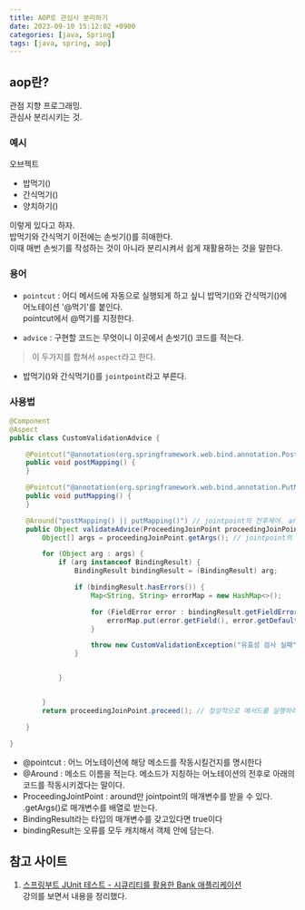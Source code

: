 ```yaml
---
title: AOP로 관심사 분리하기
date: 2023-09-10 15:12:02 +0900
categories: [java, Spring]
tags: [java, spring, aop]     
---
```


## aop란?
관점 지향 프로그래밍.  
관심사 분리시키는 것.  


### 예시
오브젝트
- 밥먹기()
- 간식먹기()
- 양치하기()

이렇게 있다고 하자.  
밥먹기와 간식먹기 이전에는 손씻기()를 히애한다.  
이때 매번 손씻기를 작성하는 것이 아니라 분리시켜서 쉽게 재활용하는 것을 말한다.


### 용어
- `pointcut` : 어디 메서드에 자동으로 실행되게 하고 싶니
밥먹기()와 간식먹기()에 어노테이션 '@먹기'를 붙인다.  
pointcut에서 @먹기를 지정한다.  

- `advice` : 구현할 코드는 무엇이니
이곳에서 손씻기() 코드를 적는다.  


> 이 두가지를 합쳐서 `aspect`라고 한다.  

- 밥먹기()와 간식먹기()를 `jointpoint`라고 부른다.   


### 사용법

```java
@Component
@Aspect
public class CustomValidationAdvice {

    @Pointcut("@annotation(org.springframework.web.bind.annotation.PostMapping)")
    public void postMapping() {
    }

    @Pointcut("@annotation(org.springframework.web.bind.annotation.PutMapping)")
    public void putMapping() {
    }

    @Around("postMapping() || putMapping()") // jointpoint의 전후제어. around말고 before, after도 있다.  
    public Object validateAdvice(ProceedingJoinPoint proceedingJoinPoint) throws Throwable {
        Object[] args = proceedingJoinPoint.getArgs(); // jointpoint의 매개변수

        for (Object arg : args) {
            if (arg instanceof BindingResult) {
                BindingResult bindingResult = (BindingResult) arg;

                if (bindingResult.hasErrors()) {
                    Map<String, String> errorMap = new HashMap<>();

                    for (FieldError error : bindingResult.getFieldErrors()) {
                        errorMap.put(error.getField(), error.getDefaultMessage());
                    }

                    throw new CustomValidationException("유효성 검사 실패", errorMap);
                }


            }


        }
        return proceedingJoinPoint.proceed(); // 정상적으로 메서드를 실행하라!!

    }

}
```
- @pointcut : 어느 어노테이션에 해당 메소드를 작동시킬건지를 명시한다
- @Around : 메소드 이름을 적는다. 메소드가 지칭하는 어노테이션의 전후로 아래의 코드를 작동시키겠다는 말이다.  
- ProceedingJointPoint : around만 jointpoint의 매개변수를 받을 수 있다. .getArgs()로 매개변수를 배열로 받는다.  
- BindingResult라는 타입의 매개변수를 갖고있다면 true이다  
- bindingResult는 오류를 모두 캐치해서 객체 안에 담는다.  


## 참고 사이트
1. [스프링부트 JUnit 테스트 - 시큐리티를 활용한 Bank 애플리케이션](https://www.inflearn.com/course/lecture?courseSlug=스프링부트-junit-테스트&unitId=147290&tab=curriculum)  
강의를 보면서 내용을 정리했다.  
